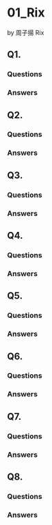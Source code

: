 # 01_Rix

by 周子揚 Rix

## Q1. 

### Questions 



### Answers



## Q2. 

### Questions 



### Answers



## Q3. 

### Questions 



### Answers



## Q4. 

### Questions 



### Answers



## Q5. 

### Questions 



### Answers



## Q6. 

### Questions 



### Answers



## Q7. 

### Questions 



### Answers



## Q8. 

### Questions 



### Answers
